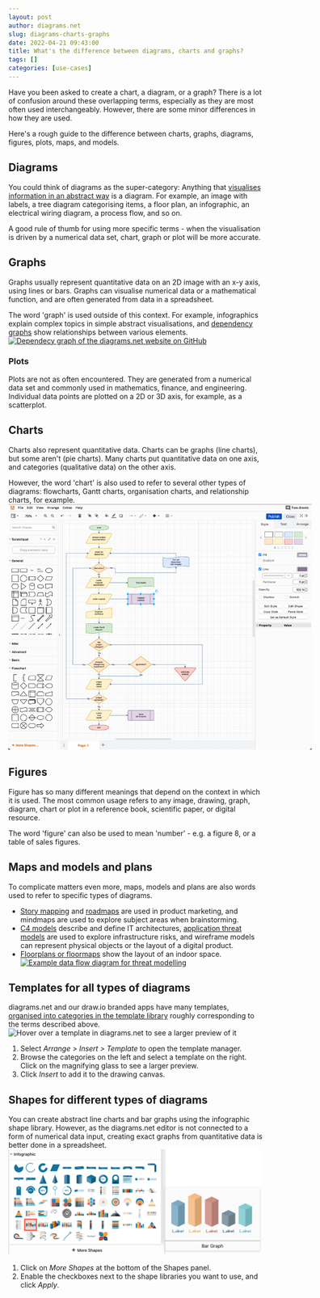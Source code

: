 ```yaml
---
layout: post
author: diagrams.net
slug: diagrams-charts-graphs
date: 2022-04-21 09:43:00
title: What's the difference between diagrams, charts and graphs?
tags: []
categories: [use-cases]
---
```


Have you been asked to create a chart, a diagram, or a graph? There is a lot of confusion around these overlapping terms, especially as they are most often used interchangeably. However, there are some minor differences in how they are used.

Here's a rough guide to the difference between charts, graphs, diagrams, figures, plots, maps, and models. 

## Diagrams

You could think of diagrams as the super-category: Anything that [visualises information in an abstract way](https://en.wikipedia.org/wiki/Diagram) is a diagram. For example, an image with labels, a tree diagram categorising items, a floor plan, an infographic, an electrical wiring diagram, a process flow, and so on.

A good rule of thumb for using more specific terms - when the visualisation is driven by a numerical data set, chart, graph or plot will be more accurate.

## Graphs

Graphs usually represent quantitative data on an 2D image with an x-y axis, using lines or bars. Graphs can visualise numerical data or a mathematical function, and are often generated from data in a spreadsheet.

The word 'graph' is used outside of this context. For example, infographics explain complex topics in simple abstract visualisations, and [dependency graphs](/blog/dependency-graphs.html) show relationships between various elements.
[<img src="/assets/img/blog/dependency-graph-diagrams-net-website.png" style="width=100%;max-width:600px;height:auto;" alt="Dependecy graph of the diagrams.net website on GitHub">]((https://viewer.diagrams.net/?highlight=0000ff&edit=_blank&layers=1&nav=1&title=dependency-graph-diagrams-net-website.drawio#R3V1bj5s4FP410T4xwpjrY5t2OtLuqivNrvaxcsAhngBmbWcy6a9fk0CG4GlLpTTH8DIDBxzMx%2BdztWGBl%2BXLJ0HqzZ88o8XCc7OXBf6w8Dwv9iL9r5EcWkkQoZMkFyw7yXqCR%2FaVtkK3le5YRuXFiYrzQrH6UpjyqqKpupARIfj%2B8rQ1Ly6vWpOcGoLHlBSm9F%2BWqc1Jer6vRv5AWb7prozC5HSkJN3J7Z3IDcn4vifCHxd4KThXp63yZUmLBr0Ol1O7%2B28cPXdM0EqNafBEP%2F%2F%2BJf8rf8iLh6%2F%2FhquvVbV3wrZzz6TYtXfc9lYdOgi4UBue84oUf3Beaxla4PdPVKlD%2B7jITnEt2qiyaI8Kvqsy2lzY1XunX6SZgfRr11uR5DuR0u%2F0N4hbDhCRU%2FW9E5MzxJqclJdUiYNuKGhBFHu%2B7AlpSZKfz3vFUW%2B0UP4MrN5MYQ0RKKz%2BXGHFoLDGc4U1goQ1mqtuDUF1a3QL3So1COpd4z9oQVoQKVnaie9Z0TWSSvDt2THwgJ5HBKqUo7kq5QhUKUfhXGENQGGdq62LQG1dPFdbF4HauniucUQMarLiuZqsGNRkxXM1WTGoyYrnarJiUJMVmLA%2B0e2haTgAV%2F8Yq6Xeeb%2FfMEUfa3K8%2F70g9SWkax0ZLHnBxbEdzgIaZ%2F45TOgdib0VDsMz7M9UKPryfeBNmNoGneltM6yoS%2BntX9OVqMtBbnqpyq7d1YFNpuYLJGP5CuoLJP48UExAbVTXzR45SZYJKiVZaVivNfTXaxqm6VtDP4uSleteZ%2Bg7Hr4c%2FDgGH%2Fyh1SwNuxrSD1kKavK7bvZYylPF64anE%2BOo7w7skwdO0dhuiuKxFAV1n1D3XCcPI2ylEBsjnZbOnq4kT7e639Me7B64M4pcu53PMBpJU%2BTCll4jg6ditzo4DMXVxEjq%2BAOSwnMU283RaQRIyA3mASNyfVgcLffhR0eaoD48ci33M8fTEdbRRJY7muNxhPU0zczHKd%2FpSCKlk%2FLqaFXFxKy5P7DmQVfcgTPnCBkY2kTYbgau7eYc2Z3wHA0jQqAZT4TsdovG4wjsFiG73aLROAK7RSiaB4zAblHXT9Oc74lKNxOz4g72Ls14DB%2BVo8Ruoo5NcCIUgw54z3J3aDSOvWU7IDjanckcjSPsJCXkWe5Wjqcj7Pxks3CxFaTM%2BH5q%2BeBh0cLB4KbHs9xlD0ZyFHgKffBNijr6tiUVTr4uJ8ZWz4Vnp%2BWB0OiSGrRjZHkkNL40CRqYR2ZpsmD%2F7XSbaY3sYSYzgg%2BBPLtLGNFECpOe5ZHkVAqT2O5K0GgcgTNw2PKAfCKFya6fPbtTUn1rFWl%2FfDqmB7vWZd%2BwGV9azdp4dN4Ye5Cs7frZw7UmarNT7HoLX241%2Bx0NHCZo0sYmZzXf8psuK8gFyZhG8AMTNFWMV%2Fo4JVL1DvWaLZcfg%2Fv76zyPwUIkB3wtQmzG%2F5KsqXMg5dS4HgzWeQTQ2CJsdxo1Hhu8AocG2O5cymgYEQb2ae3OpYzHETrEsjviH40jcIjl2x2p%2FsSwhlWPvuVO%2F2gcfdDVG7GZIlVUlEyD6KhJLnwdTBeBr4rEZjbguEAmp%2BX1lmxmhMbrN9EN05iu1ldC1x%2B48gG4K5%2BYkVW9WxUslbv1mr04DdRTR9kH53BiBkxC1jSdGLKDtEAAj6upfumzvpmSpBtWXU%2F53gbe4XwJnIDja%2BrejVL1l1OR%2F06sJoZwMHytgwXLaM20YcqrdCeae5qk%2BkXW5ava2O9S%2F5Lt1PSDM%2FDNQh8e2DdXL%2FOU18613%2Fl0I99hkPkGV8Ht4rZBslXKdIq6Yah%2FffDKQruGaDDJRSp6vcmWQF5vBJ%2FKRuab4HRorLGT13v%2Fxm3QDZMBceHB7a7WV7305YoFmBshO5wkDO8teKZK0BCwKtc3OW1wLZh94BnYrrnYE5E12TKHvmjN22QUp4WzgxPrWIzNnEN9xfkzQFbNghcfYdMha3K%2BDqkkS48wTBxjeNvmm0HxrtLgZtTJmKwLcvhy6tzEkUa%2FEOp%2FJBWfV0%2FNt7s8tyArWpya4maXPtNC6g2%2B1n8yWjdKt0oZlcfdNasaFewy7QS7n2ipwdKx8rLp535%2FlzGSC1LKu4oq51TJ%2Ba1p94mpzW61aEovNZdM8U7bFKzanq7dJI%2F0Hbxr%2Buzd58cGdykv9c5T3nzoTG984xL6iN7Zc7HVW5c99n7Mp%2F5ymZaBPda8lrHQCObwSt2TkhXNM3ygxTNVLCXtgbZS5jXlGFKwvJkklGp2UNFwS%2F%2Bm9iL%2BPhbX8FtkwyFOcNbMKGq%2BjLJoP5mypc2641fePrY9TwWX0tkcVyUbjE5TGqx%2FFW%2BTNzMPyRvEDX%2BeuHq3x91O9Po9t%2BPpvc%2Fi4Y%2F%2FAw%3D%3D))

### Plots

Plots are not as often encountered. They are generated from a numerical data set and commonly used in mathematics, finance, and engineering. Individual data points are plotted on a 2D or 3D axis, for example, as a scatterplot.


## Charts

Charts also represent quantitative data. Charts can be graphs (line charts), but some aren't (pie charts). Many charts put quantitative data on one axis, and categories (qualitative data) on the other axis.

However, the word 'chart' is also used to refer to several other types of diagrams: flowcharts, Gantt charts, organisation charts, and relationship charts, for example.
<br /><img src="/assets/img/blog/flowchart-example.png" style="width=100%;max-width:600px;height:auto;" alt="An example BPMN diagram that details the steps involved in processing an order">

## Figures

Figure has so many different meanings that depend on the context in which it is used. The most common usage refers to any image, drawing, graph, diagram, chart or plot in a reference book, scientific paper, or digital resource.

The word 'figure' can also be used to mean 'number' - e.g. a figure 8, or a table of sales figures.

## Maps and models and plans

To complicate matters even more, maps, models and plans are also words used to refer to specific types of diagrams. 

* [Story mapping](/blog/story-mapping.html) and [roadmaps](/blog/timelines.html) are used in product marketing, and mindmaps are used to explore subject areas when brainstorming.
* [C4 models](/blog/c4-modelling.html) describe and define IT architectures, [application threat models](/blog/threat-modelling.html) are used to explore infrastructure risks, and wireframe models can represent physical objects or the layout of a digital product.
* [Floorplans or floormaps](/blog/floormaps.html) show the layout of an indoor space. 
<br /><a href="https://app.diagrams.net/?lightbox=1&highlight=0000ff&edit=_blank&layers=1&nav=1&title=threat-modelling.drawio#Uhttps%3A%2F%2Fraw.githubusercontent.com%2Fjgraph%2Fdrawio-diagrams%2Fmaster%2Fblog%2Fthreat-modelling.drawio"><img src="/assets/img/blog/threat-modelling-data-flow.png" style="max-width:100%;height:auto;" alt="Example data flow diagram for threat modelling"></a>

## Templates for all types of diagrams

diagrams.net and our draw.io branded apps have many templates, [organised into categories in the template library](/blog/template-diagrams.html) roughly corresponding to the terms described above. 
<br /><img src="/assets/img/blog/template-library-preview.png" style="width=100%;max-width:600px;height:auto;" alt="Hover over a template in diagrams.net to see a larger preview of it">

1. Select _Arrange > Insert > Template_ to open the template manager. 
2. Browse the categories on the left and select a template on the right. Click on the magnifying glass to see a larger preview. 
3. Click _Insert_ to add it to the drawing canvas. 

## Shapes for different types of diagrams

You can create abstract line charts and bar graphs using the infographic shape library. However, as the diagrams.net editor is not connected to a form of numerical data input, creating exact graphs from quantitative data is better done in a spreadsheet. 
<br /><img src="/assets/img/blog/infographic-shape-bar-graph.png" style="width=100%;max-width:500px;height:auto;" alt="Enable the Infographic shape library to create abstract graphs and charts">

1. Click on _More Shapes_ at the bottom of the Shapes panel. 
2. Enable the checkboxes next to the shape libraries you want to use, and click _Apply_.
